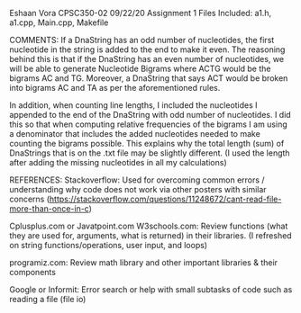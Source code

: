 Eshaan Vora
CPSC350-02
09/22/20
Assignment 1
Files Included: a1.h, a1.cpp, Main.cpp, Makefile

COMMENTS:
If a DnaString has an odd number of nucleotides, the first nucleotide in the string is added to the end to make it even. The reasoning behind this is that if the DnaString has an even number of nucleotides, we will be able to generate Nucleotide Bigrams where ACTG would be the bigrams AC and TG. Moreover, a DnaString that says ACT would be broken into bigrams AC and TA as per the aforementioned rules. 

In addition, when counting line lengths, I included the nucleotides I appended to the end of the DnaString with odd number of nucleotides. I did this so that when computing relative frequencies of the bigrams I am using a denominator that includes the added nucleotides needed to make counting the bigrams possible. This explains why the total length (sum) of DnaStrings that is on the .txt file may be slightly different. (I used the length after adding the missing nucleotides in all my calculations)

REFERENCES:
Stackoverflow: Used for overcoming common errors / understanding why code does not work via other posters with similar concerns (https://stackoverflow.com/questions/11248672/cant-read-file-more-than-once-in-c)

Cplusplus.com or Javatpoint.com W3schools.com: Review functions (what they are used for, arguments, what is returned) in their libraries. (I refreshed on string functions/operations, user input, and loops)

programiz.com: Review math library and other important libraries & their components

Google or Informit: Error search or help with small subtasks of code such as reading a file (file io)

